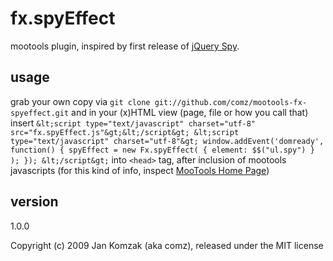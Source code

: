 fx.spyEffect
=========
mootools plugin, inspired by first release of [jQuery Spy](http://leftlogic.com/lounge/articles/jquery_spy2/).

usage
-----
grab your own copy via `git clone git://github.com/comz/mootools-fx-spyeffect.git` and in your (x)HTML view (page, file or how you call that) insert
`&lt;script type="text/javascript" charset="utf-8" src="fx.spyEffect.js"&gt;&lt;/script&gt;
&lt;script type="text/javascript" charset="utf-8"&gt;
		window.addEvent('domready', function() {
			spyEffect = new Fx.spyEffect( { element: $$("ul.spy") } );
		});
&lt;/script&gt;` into `<head>` tag, after inclusion of mootools javascripts (for this kind of info, inspect [MooTools Home Page](http://mootools.net))

version
-------
1.0.0


Copyright (c) 2009 Jan Komzak (aka comz), released under the MIT license